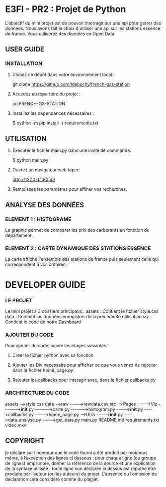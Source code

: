 # E3FI - PR2 : Projet de Python

L'objectif du mini projet est de pouvoir interragir sur une api pour gerrer des données. Nous avons fait le choix d'utiliser une api sur les stations essence de france. Vous utiliserez des données en Open Data.


## USER GUIDE

### INSTALLATION

1. Clonez ce dépôt dans votre environnement local :

   git clone https://github.com/ldebuchy/french-gas-station

2. Accédez au répertoire du projet :

   cd FRENCH-GS-STATION

3. Installez les dépendances nécessaires :

   $ python -m pip install -r requirements.txt


## UTILISATION

1. Éxecuter le fichier main.py dans une invite de commande.

   $ python main.py

2. Ouvrez un navigateur web taper:

   http://127.0.0.1:8050/

3. Remplissez les paramètres pour affiner vos recherches.


## ANALYSE DES DONNÉES

### ELEMENT 1 : HISTOGRAME

Le graphic permet de comparer les prix des carburants en fonction du département.

### ELEMENT 2 : CARTE DYNAMIQUE DES STATIONS ESSENCE

La carte affiche l'ensemble des stations de france puis seulement celle qui correspondent à vos critaires.


# DEVELOPER GUIDE
### LE PROJET

Le mini projet à 3 dossiers principaux :
assets : Contient le fichier style.css
data : Contient les données enregistrer de la précedente utilisation
src : Contient le code de notre Dashboard

### AJOUTER DU CODE

Pour ajouter du code, suivre les étages suivantes :

1. Creer le fichier python avec sa fonction

2. Ajouter les Div necessaire pour afficher ce que vous venez de rajouter dans le fichier home_page.py

3. Rajouter les callbacks pour interagir avec, dans le fichier callbacks.py

### ARCHITECTURE DU CODE
assets
-->style.css
data
-->raw
---->rawdata.csv
src
-->Pages
---->Viz
------>__init__.py
------>carte.py
------>histogram.py
---->__init__.py
---->callbacks.py
---->home_page.py
-->Utils
---->__init__.py
---->data_analyse.py
---->get_data.py
main.py
README.md
requirements.txt
video.mkv

## COPYRIGHT

je déclare sur l’honneur que le code fourni a été produit par moi/nous même, à l’exception des lignes ci dessous ;
pour chaque ligne (ou groupe de lignes) empruntée, donner la référence de la source et une explication de la syntaxe utilisée ;
toute ligne non déclarée ci dessus est réputée être produite par l’auteur (ou les auteurs) du projet. L’absence ou l’omission de déclaration sera considéré comme du plagiat.